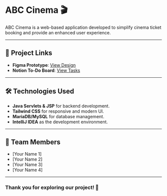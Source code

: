 # ABC Cinema 🎬

ABC Cinema is a web-based application developed to simplify cinema ticket booking and provide an enhanced user experience.

---

## 📌 Project Links

- **Figma Prototype**: [View Design](https://www.figma.com/design/phsrUi945PpvWpiDdHDY29/ABC-Cinema?node-id=630-1225&t=sdqyPcpggAm8nrCy-1)  
- **Notion To-Do Board**: [View Tasks](https://dizzpy.notion.site/15339fb4e05f8014a6daf010e1509e22?v=06b0b979cabf4ab899c37c93c30e7678&pvs=74)

---

## 🛠️ Technologies Used

- **Java Servlets & JSP** for backend development.  
- **Tailwind CSS** for responsive and modern UI.  
- **MariaDB/MySQL** for database management.  
- **IntelliJ IDEA** as the development environment.

---

## 👥 Team Members

- [Your Name 1]  
- [Your Name 2]  
- [Your Name 3]  
- [Your Name 4]

---

### Thank you for exploring our project! 🚀
